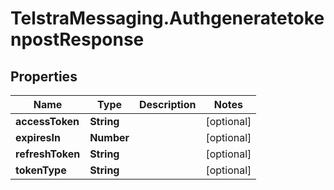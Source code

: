# TelstraMessaging.AuthgeneratetokenpostResponse

## Properties
Name | Type | Description | Notes
------------ | ------------- | ------------- | -------------
**accessToken** | **String** |  | [optional] 
**expiresIn** | **Number** |  | [optional] 
**refreshToken** | **String** |  | [optional] 
**tokenType** | **String** |  | [optional] 


